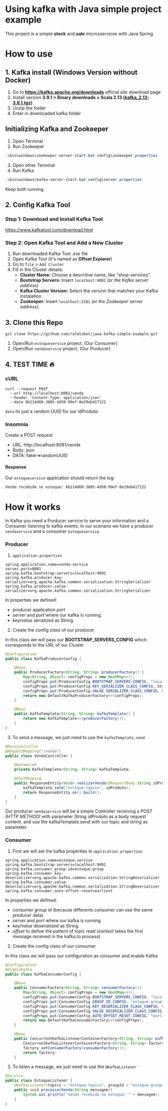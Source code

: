 # Using kafka with Java simple project example

This project is a simple **stock** and **sale** microsservices with Java Spring

# How to use
## 1. Kafka install (Windows Version without Docker)
1. Go to **https://kafka.apache.org/downloads** official site download page
2. Install version **3.9.1 > Binary downloads > Scala 2.13 [(kafka_2.13-3.9.1.tgz)](https://dlcdn.apache.org/kafka/3.9.1/kafka_2.12-3.9.1.tgz)**
3. Unzip the folder
4. Enter in downloaded kafka folder

## Initializing Kafka and Zookeeper
1. Open Terminal
2. Run Zookeeper
```powershell
.\bin\windows\zookeeper-server-start.bat config\zookeeper.properties
```
3. Open other Terminal
4. Run Kafka
```powershell
.\bin\windows\kafka-server-start.bat config\server.properties
```
Keep both running.

## 2. Config Kafka Tool
### Step 1: Download and Install Kafka Tool
https://www.kafkatool.com/download.html

### Step 2: Open Kafka Tool and Add a New Cluster
1. Run downloaded Kafka Tool *.exe* file
2. Open Kafka Tool (it's named as **Offset Explorer**)
3. Go to ```file``` > ```Add Cluster```
4. Fill in the Cluster details:
    - **Cluster Name:** Choose a descritive name, like "shop-services".
    - **Bootstrap Servers:** Insert ```localhost:9092``` *(or the Kafka server address)*
    - **Kafka Cluster Version:** Select the version that matches your Kafka instalation.
    - **Zookeeper:** Insert ```localhost:2181``` *(or the Zookeeper server address)*.

## 3. Clone this Repo
```git
git clone https://github.com/rafaluket/java-kafka-simple-example.git
```
1. Open/Run ```estoqueservice``` project. (Our Consumer)
2. Open/Run ```vendaservice``` project. (Our Producer)

## 4. TEST TIME 🔥
### cURL
```shell
curl --request POST
  --url http://localhost:8081/venda
  --header 'Content-Type: application/json'
  --data 6b214d60-3805-4d50-99ef-0e29eb417122
```
```data``` its just a random UUID for our idProduto
### Insomnia
Create a POST request

- URL: http://localhost:8081/venda
- Body: json
- DATA: faker=>randomUUID

#### Response
Our ```estoqueservice``` application should return the log:
```shell
Venda recebida no estoque: 6b214d60-3805-4d50-99ef-0e29eb417122
```

# How it works
In Kafka you need a Producer service to serve your information and a Consumer listening to kafka events.
In our scenario we have a producer ```vendaservice``` and a consumer ```estoqueservice```.

### Producer
1. ```application.properties```
```properties
spring.application.name=venda-service
server.port=8081
spring.kafka.bootstrap-servers=localhost:9092
spring.kafka.producer.key-serializer=org.apache.kafka.common.serialization.StringSerializer
spring.kafka.producer.value-serializer=org.apache.kafka.common.serialization.StringSerializer
```
In properties we defined:
- producer application *port* 
- *server* and *port* where our kafka is running.
- *key/value* serialized as String.

2. Create the config class of our producer

In this class we will pass our __BOOTSTRAP_SERVERS_CONFIG__ which corresponds to the URL of our Cluster
```JAVA
@Configuration
public class KafkaProducerConfig {

    @Bean
    public ProducerFactory<String, String> producerFactory() {
        Map<String, Object> configProps = new HashMap<>();
        configProps.put(ProducerConfig.BOOTSTRAP_SERVERS_CONFIG, "localhost:9092");
        configProps.put(ProducerConfig.KEY_SERIALIZER_CLASS_CONFIG, StringSerializer.class);
        configProps.put(ProducerConfig.VALUE_SERIALIZER_CLASS_CONFIG, StringSerializer.class);
        return new DefaultKafkaProducerFactory<>(configProps);
    }

    @Bean
    public KafkaTemplate<String, String> kafkaTemplate() {
        return new KafkaTemplate<>(producerFactory());
    }
}
```

3. To send a message, we just need to use the ```kafkaTemplate.send```
```JAVA
@RestController
@RequestMapping("/venda")
public class VendaController {

    @Autowired
    private KafkaTemplate<String, String> kafkaTemplate;

    @PostMapping
    public ResponseEntity<Void> realizarVenda(@RequestBody String idProduto){
        kafkaTemplate.send("estoque-topico", idProduto);
        return ResponseEntity.ok().build();
    }
}
```
Our producer ```vendaservice``` will be a simple Controller receiving a POST *(HTTP METHOD)* with parameter *String idProduto* as a body request content. and use the kafkaTemplate.send with our topic and string as parameter.

### Consumer
1. First we will set the kafka properties in ```application.properties```
```properties
spring.application.name=estoque-service
spring.kafka.bootstrap-servers=localhost:9092
spring.kafka.consumer.group-id=estoque-group
spring.kafka.consumer.key-deserializer=org.apache.kafka.common.serialization.StringDeserializer
spring.kafka.consumer.value-deserializer=org.apache.kafka.common.serialization.StringDeserializer
spring.kafka.consumer.auto-offset-reset=earliest
```
In properties we defined:
- consumer *group id* (because differents consumer can use the same producer data)
- *server* and port where our kafka is running
- *key/value* deserialized as String.
- *offset* to define the pattern of topic read (*earliest* takes the first message received in the kafka to process)

2. Create the config class of our consumer

In this class we will pass our configuration as consumer and enable Kafka
```JAVA
@Configuration
@EnableKafka
public class KafkaConsumerConfig {

    @Bean
    public ConsumerFactory<String, String> consumerFactory(){
        Map<String, Object> configProps = new HashMap<>();
        configProps.put(ConsumerConfig.BOOTSTRAP_SERVERS_CONFIG, "localhost:9092");
        configProps.put(ConsumerConfig.GROUP_ID_CONFIG, "estoque-group");
        configProps.put(ConsumerConfig.KEY_DESERIALIZER_CLASS_CONFIG, StringDeserializer.class);
        configProps.put(ConsumerConfig.VALUE_DESERIALIZER_CLASS_CONFIG, StringDeserializer.class);
        configProps.put(ConsumerConfig.AUTO_OFFSET_RESET_CONFIG, "earliest");
        return new DefaultKafkaConsumerFactory<>(configProps);
    }

    @Bean
    public ConcurrentKafkaListenerContainerFactory<String, String> kafkaListenerContainerFactory(){
        ConcurrentKafkaListenerContainerFactory<String, String> factory = new ConcurrentKafkaListenerContainerFactory<>();
        factory.setConsumerFactory(consumerFactory());
        return factory;
    }
```
3. To listen a message, we just need to use the ```@KafkaListener```
```JAVA
@Service
public class EstoqueListener {
    @KafkaListener(topics = "estoque-topico", groupId = "estoque-group")
    public void processarVenda(String mensagem){
        System.out.println("Venda recebida no estoque: " + mensagem);
    }
}
```